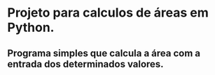 # Projeto para calculos de áreas em Python.
## Programa simples que calcula a área com a entrada dos determinados valores.

